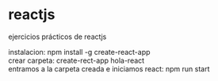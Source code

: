 # reactjs
ejercicios prácticos de reactjs

instalacion: npm install -g create-react-app<br>
crear carpeta: create-rect-app hola-react<br>
entramos a la carpeta creada e iniciamos react: npm run start

